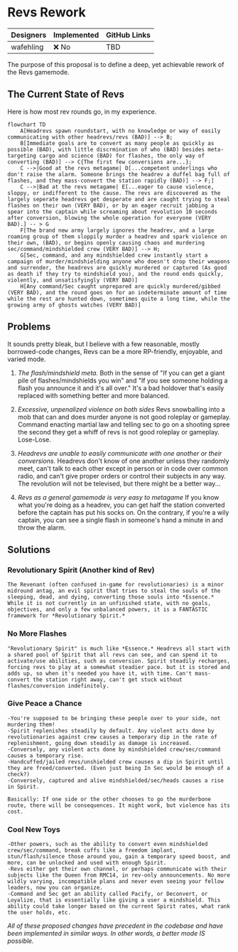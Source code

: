 # Revs Rework

| Designers | Implemented | GitHub Links |
|---|---|---|
| wafehling | :x: No | TBD |

The purpose of this proposal is to define a deep, yet achievable rework of the Revs gamemode. 

## The Current State of Revs

Here is how most rev rounds go, in my experience. 

```mermaid
flowchart TD
    A[Headrevs spawn roundstart, with no knowledge or way of easily communicating with other headrevs/revs (BAD)] --> B;
    B[Immediate goals are to convert as many people as quickly as possible (BAD), with little discrmination of who (BAD) besides meta-targeting cargo and science (BAD) for flashes, the only way of converting (BAD)] --> C{The first few conversions are...};
	C -->|Good at the revs metagame| D[...competent underlings who don't raise the alarm. Someone brings the headrev a duffel bag full of flashes, and they mass-convert the station rapidly (BAD)] --> F;]
	C -->|Bad at the revs metagame| E[...eager to cause violence, sloppy, or indifferent to the cause. The revs are discovered as the largely seperate headrevs get desperate and are caught trying to steal flashes on their own (VERY BAD), or by an eager recruit jabbing a spear into the captain while screaming about revolution 10 seconds after conversion, blowing the whole operation for everyone (VERY BAD).] -- > G
    F[The brand new army largely ignores the headrev, and a large roaming group of them sloppily murder a headrev and spark violence on their own, (BAD), or begins openly causing chaos and murdering sec/command/mindshielded crew (VERY BAD)] --> H;
    G[Sec, command, and any mindshielded crew instantly start a campaign of murder/mindshielding anyone who doesn't drop their weapons and surrender, the headrevs are quickly murdered or captured (As good as death if they try to mindshield you), and the round ends quickly, violently, and unsatisfyingly (VERY BAD)]
    H[Any command/Sec caught unprepared are quickly murdered/gibbed (VERY BAD), and the round goes on for an indeterminate amount of time while the rest are hunted down, sometimes quite a long time, while the growing army of ghosts watches (VERY BAD)]
```

## Problems

It sounds pretty bleak, but I believe with a few reasonable, mostly borrowed-code changes, Revs can be a more RP-friendly, enjoyable, and varied mode.

1. *The flash/mindshield meta.*
	Both in the sense of "If you can get a giant pile of flashes/mindshields you win" and "If you see someone holding a flash you announce it and it's all over." It's a bad holdover that's easily replaced with something better and more balanced.
	
2. *Excessive, unpenalized violence on both sides*
	Revs snowballing into a mob that can and does murder anyone is not good roleplay or gameplay. Command enacting martial law and telling sec to go on a shooting spree the second they get a whiff of revs is not good roleplay or gameplay. Lose-Lose.
	
3. *Headrevs are unable to easily communicate with one another or their conversions.*
	Headrevs don't know of one another unless they randomly meet, can't talk to each other except in person or in code over common radio, and can't give proper orders or control their subjects in any way. The revolution will not be televised, but there might be a better way...
	
4. *Revs as a general gamemode is very easy to metagame*
	If you know what you're doing as a headrev, you can get half the station converted before the captain has put his socks on. On the contrary, if you're a wily captain, you can see a single flash in someone's hand a minute in and throw the alarm.

## Solutions

### Revolutionary Spirit (Another kind of Rev)

	The Revenant (often confused in-game for revolutionaries) is a minor midround antag, an evil spirit that tries to steal the souls of the sleeping, dead, and dying, converting those souls into *Essence.* While it is not currently in an unfinished state, with no goals, objectives, and only a few unbalanced powers, it is a FANTASTIC framework for *Revolutionary Spirit.* 
	
### No More Flashes

	"Revolutionary Spirit" is much like *Essence.* Headrevs all start with a shared pool of Spirit that all revs can see, and can spend it to activate/use abilities, such as conversion. Spirit steadily recharges, forcing revs to play at a somewhat steadier pace. but it is stored and adds up, so when it's needed you have it, with time. Can't mass-convert the station right away, can't get stuck without flashes/conversion indefinitely.
	
### Give Peace a Chance

	-You're supposed to be bringing these people over to your side, not murdering them!
	-Spirit replenishes steadily by default. Any violent acts done by revolutionaries against crew causes a temporary dip in the rate of replenishment, going down steadily as damage is increased.
	-Conversely, any violent acts done by mindshielded crew/sec/command causes a temporary rise.
	-Handcuffed/jailed revs/unshielded crew causes a dip in Spirit until they are freed/converted. (Even just being In Sec would be enough of a check?)
	-Conversely, captured and alive mindshielded/sec/heads causes a rise in Spirit.
	
	Basically: If one side or the other chooses to go the murderbone route, there will be consequences. It might work, but violence has its cost.
	
### Cool New Toys

	-Other powers, such as the ability to convert even mindshielded crew/sec/command, break cuffs like a freedom implant, stun/flash/silence those around you, gain a temporary speed boost, and more, can be unlocked and used with enough Spirit.
	-Revs either get their own channel, or perhaps communicate with their subjects like the Queen from RMC14, in rev-only announcements. No more wildly varying, incompatible plans and never even seeing your fellow leaders, now you can organize.
	-Command and Sec get an ability called Pacify, or Deconvert, or Loyalize, that is essentially like giving a user a mindshield. This ability could take longer based on the current Spirit rates, what rank the user holds, etc.

*All of these proposed changes have precedent in the codebase and have been implemented in similar ways. In other words, a better mode IS possible.*



	
	